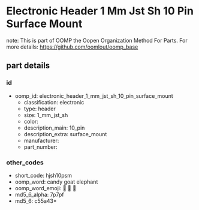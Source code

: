 # Electronic Header 1 Mm Jst Sh 10 Pin Surface Mount  

note: This is part of OOMP the Oopen Organization Method For Parts. For more details: https://github.com/oomlout/oomp_base

##  part details





### id
* oomp_id: electronic_header_1_mm_jst_sh_10_pin_surface_mount
  * classification: electronic
  * type: header
  * size: 1_mm_jst_sh
  * color: 
  * description_main: 10_pin
  * description_extra: surface_mount
  * manufacturer: 
  * part_number: 

### other_codes
* short_code: hjsh10psm
* oomp_word: candy goat elephant
* oomp_word_emoji: :candy: :goat: :elephant:
* md5_6_alpha: 7p7pf
* md5_6: c55a43* 